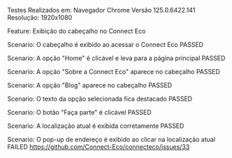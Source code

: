 Testes Realizados em:
  Navegador Chrome Versão 125.0.6422.141 
  Resolução: 1920x1080

Feature: Exibição do cabeçalho no Connect Eco

  Scenario: O cabeçalho é exibido ao acessar o Connect Eco PASSED
  
  Scenario: A opção "Home" é clicável e leva para a página principal PASSED
  
  Scenario: A opção "Sobre a Connect Eco" aparece no cabeçalho PASSED
  
  Scenario: A opção "Blog" aparece no cabeçalho PASSED
  
  Scenario: O texto da opção selecionada fica destacado PASSED
  
  Scenario: O botão "Faça parte" é clicável PASSED
  
  Scenario: A localização atual é exibida corretamente PASSED
  
  Scenario: O pop-up de endereço é exibido ao clicar na localização atual FAILED  https://github.com/Connect-Eco/connecteco/issues/33
